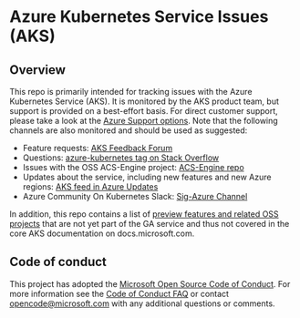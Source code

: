 # Azure Kubernetes Service Issues (AKS)

## Overview

This repo is primarily intended for tracking issues with the Azure Kubernetes Service (AKS). It is monitored by the AKS product team, but support is provided on a best-effort basis. For direct customer support, please take a look at the [Azure Support options](https://azure.microsoft.com/support/options/). Note that the following channels are also monitored and should be used as suggested:

- Feature requests: [AKS Feedback Forum](https://aka.ms/aks/feedback)
- Questions: [azure-kubernetes tag on Stack Overflow](https://stackoverflow.com/questions/tagged/azure-kubernetes)
- Issues with the OSS ACS-Engine project: [ACS-Engine repo](https://github.com/azure/acs-engine)
- Updates about the service, including new features and new Azure regions: [AKS feed in Azure Updates](https://azure.microsoft.com/updates/?product=kubernetes-service)
- Azure Community On Kubernetes Slack: [Sig-Azure Channel](http://slack.k8s.io)

In addition, this repo contains a list of [preview features and related OSS projects](previews.md) that are not yet part of the GA service and thus not covered in the core AKS documentation on docs.microsoft.com.

## Code of conduct

This project has adopted the [Microsoft Open Source Code of Conduct](https://opensource.microsoft.com/codeofconduct/). For more information see the [Code of Conduct FAQ](https://opensource.microsoft.com/codeofconduct/faq) or contact [opencode@microsoft.com](mailto:opencode@microsoft.com) with any additional questions or comments.
